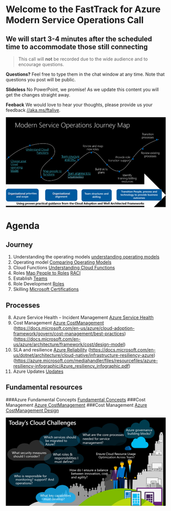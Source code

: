 # Welcome to the FastTrack for Azure Modern Service Operations Call
## We will start 3-4 minutes after the scheduled time to accommodate those still connecting

> This call will **not** be recorded due to the wide audience and to encourage questions.

**Questions?** Feel free to type them in the chat window at any time. Note that questions you post will be public. 

**Slideless** No PowerPoint, we promise! As we update this content you will get the changes straight away.

**Feeback** We would love to hear your thoughts, please provide us your feedback [//aka.ms/ftalive](https://aka.ms/ftalive).

![journey](/png/Journey.PNG)


# Agenda
## Journey
1. Understanding the operating models [understanding operating models](https://docs.microsoft.com/en-us/azure/cloud-adoption-framework/operating-model)
2. Operating model [Comparing Operating Models](https://docs.microsoft.com/en-us/azure/cloud-adoption-framework/operating-model/compare)
3. Cloud Functions [Understanding Cloud Functions](https://docs.microsoft.com/en-us/azure/cloud-adoption-framework/organize/#understand-required-cloud-functions)
4. Roles [Map People to Roles](https://docs.microsoft.com/en-us/azure/cloud-adoption-framework/organize/organization-structures) [RACI](https://docs.microsoft.com/en-us/azure/cloud-adoption-framework/organize/raci-alignment)
5. Establish  [Teams](https://docs.microsoft.com/en-us/azure/cloud-adoption-framework/get-started/#establish-teams)
6.  Role Development [Roles](https://docs.microsoft.com/en-us/azure/cloud-adoption-framework/plan/suggested-skills)
7. Skilling [Microsoft Certifications](https://docs.microsoft.com/en-us/learn/certifications/)
## Processes
8. Azure Service Health – Incident Management [Azure Service Health](https://azure.microsoft.com/en-us/features/service-health/#features)
9. Cost Management [Azure CostManagement](https://azure.microsoft.com/en-us/services/cost-management/#features) (https://docs.microsoft.com/en-us/azure/cloud-adoption-framework/govern/cost-management/best-practices) (https://docs.microsoft.com/en-us/azure/architecture/framework/cost/design-model)
10. SLA and resilience [Azure Reliability](https://azure.microsoft.com/en-us/features/reliability/#features) (https://docs.microsoft.com/en-us/dotnet/architecture/cloud-native/infrastructure-resiliency-azure) (https://azure.microsoft.com/mediahandler/files/resourcefiles/azure-resiliency-infographic/Azure_resiliency_infographic.pdf)
11. Azure Updates [Updates](https://azure.microsoft.com/en-us/updates/)

## Fundamental resources
###Azure Fundamental Concepts [Fundamental Concepts](https://docs.microsoft.com/en-us/azure/cloud-adoption-framework/ready/considerations/fundamental-concepts)
###Cost Management [Azure CostManagement](https://docs.microsoft.com/en-us/azure/cloud-adoption-framework/govern/cost-management/best-practices)
###Cost Management [Azure CostManagement Design](https://docs.microsoft.com/en-us/azure/architecture/framework/cost/design-model)

![CloudChallenges](/png/CloudChallenges.PNG)
